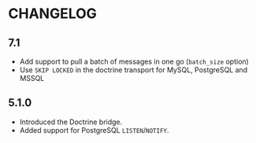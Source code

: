 CHANGELOG
=========

7.1
---

 * Add support to pull a batch of messages in one go (`batch_size` option)
 * Use `SKIP LOCKED` in the doctrine transport for MySQL, PostgreSQL and MSSQL

5.1.0
-----

 * Introduced the Doctrine bridge.
 * Added support for PostgreSQL `LISTEN`/`NOTIFY`.
